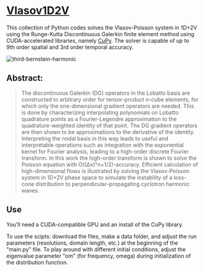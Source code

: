 # [Vlasov1D2V](https://github.com/crewsdw/Vlasov1D2V/)

This collection of Python codes solves the Vlasov-Poisson system in 1D+2V using the Runge-Kutta Discontinuous Galerkin finite element method using CUDA-accelerated libraries, namely [CuPy](https://github.com/cupy/cupy). The solver is capable of up to 9th order spatial and 3rd order temporal accuracy.

![third-bernstein-harmonic](https://students.washington.edu/dcrews/gallery/third_harmonic.gif)

## Abstract:
> The discontinuous Galerkin (DG) operators in the Lobatto basis are constructed to
arbitrary order for tensor-product n-cube elements, for which only the one-dimensional
gradient operators are needed. This is done by characterizing interpolating polynomials
on Lobatto quadrature points as a Fourier-Legendre approximation to the quadrature-weighted identity of that point.
The DG gradient operators are then shown to be
approximations to the derivative of the identity. Interpreting the nodal basis in this
way leads to useful and interpretable operations such as integration with the exponential kernel for Fourier analysis, leading to a high-order discrete Fourier transform.
In this work the high-order transform is shown to solve the Poisson equation with
O((∆x)^n+1/2)-accuracy. Efficient calculation of high-dimensional flows is illustrated
by solving the Vlasov-Poisson system in 1D+2V phase space to simulate the instability of a loss-cone distribution to perpendicular-propagating cyclotron harmonic waves.

## Use
You'll need a CUDA-compatible GPU and an install of the CuPy library.

To use the scipts: download the files, make a data folder, and adjust the run parameters (resolutions, domain length, etc.) at the beginning of the "main.py" file.
To play around with different initial conditions, adjust the eigenvalue parameter "om" (for frequency, omega) during initialization of the distribution function.
